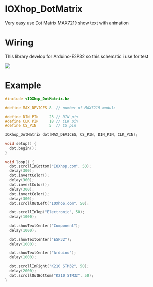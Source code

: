 # IOXhop_DotMatrix

Very easy use Dot Matrix MAX7219 show text with animation

# Wiring

This library develop for Arduino-ESP32 so this schematic i use for test

![](https://cz.lnwfile.com/_/cz/_raw/ub/o9/2w.png)

# Example

```c++
#include <IOXhop_DotMatrix.h>

#define MAX_DEVICES 8  // number of MAX7219 module

#define DIN_PIN     23 // DIN pin
#define CLK_PIN     18 // CLK pin
#define CS_PIN      5  // CS pin

IOXhop_DotMatrix dot(MAX_DEVICES, CS_PIN, DIN_PIN, CLK_PIN);

void setup() {
  dot.begin();
}

void loop() {
  dot.scrollInBottom("IOXhop.com", 50);
  delay(300);
  dot.invertColor();
  delay(300);
  dot.invertColor();
  delay(300);
  dot.invertColor();
  delay(300);
  dot.scrollOutLeft("IOXhop.com", 50);
  
  dot.scrollInTop("Electronic", 50);
  delay(1000);

  dot.showTextCenter("Component");
  delay(1000);

  dot.showTextCenter("ESP32");
  delay(1000);

  dot.showTextCenter("Arduino");
  delay(1000);

  dot.scrollInRight("K210 STM32", 50);
  delay(2000);
  dot.scrollOutBottom("K210 STM32", 50);
}
```
